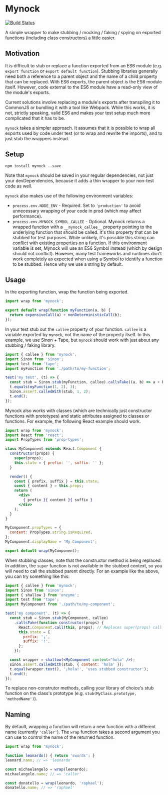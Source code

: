 # Mynock

[![Build Status](https://travis-ci.org/fongandrew/mynock.svg?branch=master)](https://travis-ci.org/fongandrew/mynock)

A simple wrapper to make stubbing / mocking / faking / spying on exported
functions (including class constructors) a little easier.

## Motivation

It is difficult to stub or replace a function exported from an ES6 module
(e.g. `export function` or `export default function`). Stubbing libraries
generally need both a reference to a parent object and the name of a child
property that can be replaced. With ES6 exports, the parent object is the
ES6 module itself. However, code external to the ES6 module have a read-only
view of the module's exports.

Current solutions involve replacing a module's exports after transpiling it
to CommonJS or bundling it with a tool like Webpack. While this works, it
is not, strictly speaking, valid ES6 and makes your test setup much
more complicated that it has to be.

`mynock` takes a simpler approach. It assumes that it is possible to wrap all
exports used by code under test (or to wrap and rewrite the imports), and
to just stub the wrappers instead.

## Setup

```
npm install mynock --save
```

Note that `mynock` should be saved in your regular dependencies, not just your
devDependencies, because it adds a thin wrapper to your non-test code as well.

`mynock` also makes use of the following environment variables:
* `process.env.NODE_ENV` - Required. Set to `'production'` to avoid unnecessary
  wrapping of your code in prod (which may affect performance).
* `process.env.MYNOCK_SYMBOL_CALLEE` - Optional. Mynock returns a wrapped
  function with a `__mynock_callee__` property pointing to the underlying
  function that should be called. It's this property that can be stubbed
  for test purposes. While unlikely, it's possible this string can conflict
  with existing properties on a function. If this environment variable is set,
  Mynock will use an ES6 Symbol instead (which by design should not conflict).
  However, many test frameworks and runtimes don't work completely as expected
  when using a Symbol to identify a function to be stubbed. Hence why we 
  use a string by default.

## Usage

In the exporting function, wrap the function being exported.

```js
import wrap from 'mynock';

export default wrap(function myFunction(a, b) {
  return expensiveCall(a) + nonDeterministicCall(b);
});
```

In your test stub out the `callee` property of your function. `callee` is a
variable exported by `mynock`, not the name of the property itself. In this
example, we use Sinon + Tape, but `mynock` should work with just about any
stubbing / faking library.

```js
import { callee } from 'mynock';
import Sinon from 'sinon';
import test from 'tape';
import myFunction from './path/to/my-function';

test('my test', (t) => {
  const stub = Sinon.stub(myFunction, callee).callsFake((a, b) => a + b);
  t.equals(myFunction(1, 2), 3);
  Sinon.assert.calledWith(stub, 1, 2);
  t.end();
});
```

Mynock also works with classes (which are technically just constructor
functions with prototypes) and static attributes assigned to classes or
functions. For example, the following React example should work. 

```jsx
import wrap from 'mynock';
import React from 'react';
import PropTypes from 'prop-types';

class MyComponent extends React.Component {
  constructor(props) {
    super(props);
    this.state = { prefix: '', suffix: '' };
  }

  render() {
    const { prefix, suffix } = this.state;
    const { content } = this.props;
    return (
      <div>
        { prefix }{ content }{ suffix }
      </div>
    );
  }
}

MyComponent.propTypes = {
  content: PropTypes.string.isRequired,
};
MyComponent.displayName = 'My Component';

export default wrap(MyComponent);
```

When stubbing classes, note that the constructor method is being replaced.
In addition, the `super` function is not available in the stubbed context,
so you will need to call the stubbed parent directly. For an example like
the above, you can try something like this:

```jsx
import { callee } from 'mynock';
import Sinon from 'sinon';
import { shallow } from 'enzyme';
import test from 'tape';
import MyComponent from './path/to/my-component';

test('my component', (t) => {
  const stub = Sinon.stub(MyComponent, callee)
    .callsFake(function constructor(props) {
      React.Component.call(this, props); // Replaces super(props) call
      this.state = {
        prefix: '¡',
        suffix: '!',
      };
    });

  const wrapper = shallow(<MyComponent content="hola" />);
  sinon.assert.calledWith(stub, { content: 'hola' });
  t.equal(wrapper.text(), '¡hola!', 'uses stubbed constructor');
  t.end();
});
```

To replace non-construtor methods, calling your library of choice's stub
function on the class's prototype (e.g.
`stub(MyClass.prototype, 'methodName')`).


## Naming

By default, wrapping a function will return a new function with a different
name (currently `'caller'`). The `wrap` function takes a second argument you
can use to control the name of the returned function.

```js
import wrap from 'mynock';

function leonardo() { return 'swords'; }
leonard.name; // => 'leonardo'

const michaelangelo = wrap(leonardo);
michaelangelo.name; // => 'caller'

const donatello = wrap(leonardo, 'raphael');
donatello.name; // => 'raphael'
```
